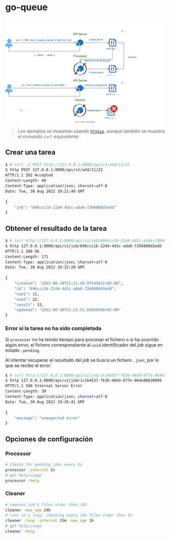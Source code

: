 # go-queue

![Diagrama](go-queue-v1.svg)

> Los ejemplos se muestran usando [`httpie`](https://httpie.io/cli), aunque también se muestra el comando `curl` equivalente.

## Crear una tarea

```bash
$ # curl -X POST http://127.0.0.1:8080/api/v1/add/11/22
$ http POST 127.0.0.1:8080/api/v1/add/11/22
HTTP/1.1 202 Accepted
Content-Length: 46
Content-Type: application/json; charset=utf-8
Date: Tue, 30 Aug 2022 19:21:49 GMT

{
    "job": "696ccc1b-22d4-4d1c-ada6-7266808d3edd"
}
```

## Obtener el resultado de la tarea

```bash
$ # curl http://127.0.0.1:8080/api/v1/job/696ccc1b-22d4-4d1c-ada6-7266808d3edd
$ http 127.0.0.1:8080/api/v1/job/696ccc1b-22d4-4d1c-ada6-7266808d3edd
HTTP/1.1 200 OK
Content-Length: 171
Content-Type: application/json; charset=utf-8
Date: Tue, 30 Aug 2022 19:22:20 GMT

{
    "created": "2022-08-30T21:21:49.97545611+02:00",
    "id": "696ccc1b-22d4-4d1c-ada6-7266808d3edd",
    "num1": 11,
    "num2": 22,
    "result": 33,
    "updated": "2022-08-30T21:21:51.83920368+02:00"
}
```

### Error si la tarea no ha sido completada

Si `processor` no ha tenido tiempo para procesar el fichero o si ha ocurrido algún error, el fichero correspondiente al `uuid` identificador del *job* sigue en estado `.pending`.

Al intentar recuperar el resultado del *job* se busca un fichero `.json`, por lo que se recibe el error:

```bash
$ # curl http://127.0.0.1:8080/api/v1/job/1c164537-fb3b-48d4-877e-964e90820099 
$ http 127.0.0.1:8080/api/v1/job/1c164537-fb3b-48d4-877e-964e90820099
HTTP/1.1 500 Internal Server Error
Content-Length: 30
Content-Type: application/json; charset=utf-8
Date: Tue, 30 Aug 2022 19:26:41 GMT

{
    "message": "unexpected error"
}
```

## Opciones de configuración

### Processor

```bash
# checks for pending jobs every 5s
processor -interval 5s
# get help/usage
processor -help
```

### Cleaner

```bash
# removes job's files older than 24h
cleaner -max_age 24h
# runs in a loop, checking every 15m files older than 1h
cleaner -loop -interval 15m -max_age 1h
# get help/usage
cleaner -help
```
